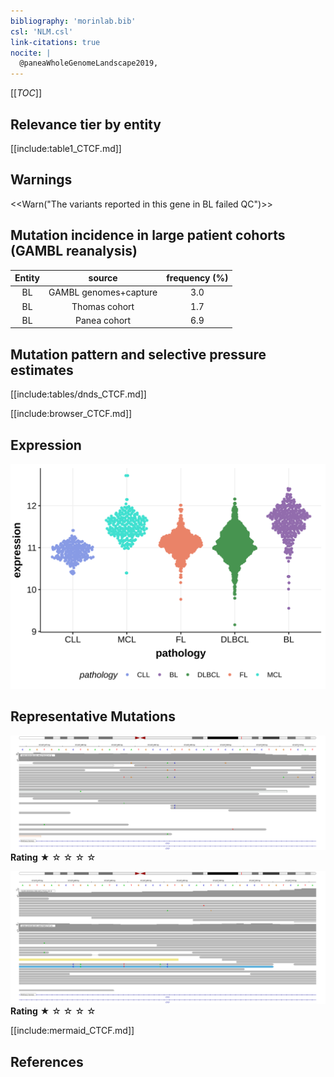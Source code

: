 ```yaml
---
bibliography: 'morinlab.bib'
csl: 'NLM.csl'
link-citations: true
nocite: |
  @paneaWholeGenomeLandscape2019, 
---
```

[[_TOC_]]



## Relevance tier by entity

[[include:table1_CTCF.md]]

## Warnings

<<Warn("The variants reported in this gene in BL failed QC")>>

## Mutation incidence in large patient cohorts (GAMBL reanalysis)

|Entity|source               |frequency (%)|
|:------:|:---------------------:|:-------------:|
|BL    |GAMBL genomes+capture|3.0          |
|BL    |Thomas cohort        |1.7          |
|BL    |Panea cohort         |6.9          |

## Mutation pattern and selective pressure estimates

[[include:tables/dnds_CTCF.md]]




[[include:browser_CTCF.md]]

## Expression
![](images/gene_expression/CTCF_by_pathology.svg)
<!-- ORIGIN: paneaWholeGenomeLandscape2019 -->
<!-- BL: paneaWholeGenomeLandscape2019 -->

## Representative Mutations

![](primary/Panea_CTCF_1.svg)
**Rating**
&starf; &star; &star; &star; &star;

![](primary/Panea_CTCF_2.svg)
**Rating**
&starf; &star; &star; &star; &star;



[[include:mermaid_CTCF.md]]

## References
